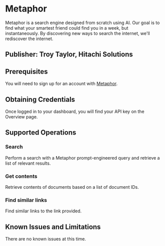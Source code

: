 # Metaphor
Metaphor is a search engine designed from scratch using AI. Our goal is to find what your smartest friend could find you in a week, but instantaneously. By discovering new ways to search the internet, we'll rediscover the internet.

## Publisher: Troy Taylor, Hitachi Solutions

## Prerequisites
You will need to sign up for an account with [Metaphor](https://dashboard.metaphor.systems/).

## Obtaining Credentials
Once logged in to your dashboard, you will find your API key on the Overview page.

## Supported Operations
### Search
Perform a search with a Metaphor prompt-engineered query and retrieve a list of relevant results.
### Get contents
Retrieve contents of documents based on a list of document IDs.
### Find similar links
Find similar links to the link provided.

## Known Issues and Limitations
There are no known issues at this time.
